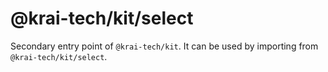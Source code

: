 # @krai-tech/kit/select

Secondary entry point of `@krai-tech/kit`. It can be used by importing from `@krai-tech/kit/select`.
